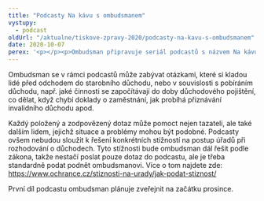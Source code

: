 ```yaml
---
title: "Podcasty Na kávu s ombudsmanem"
vystupy:
  - podcast
oldUrl: "/aktualne/tiskove-zpravy-2020/podcasty-na-kavu-s-ombudsmanem"
date: 2020-10-07
perex: '<p></p><p>Ombudsman připravuje seriál podcastů s názvem Na kávu s ombudsmanem, v nichž bude zodpovídat dotazy lidí a vysvětlovat problémy v oblastech, kterými se zabývá. Úvodní díly budou věnovány důchodům – starobním, invalidním i pozůstalostním. Lidé mohou dotazy nebo problémy z oblasti důchodů, které je zajímají, zasílat do konce října na e-mailovou adresu <a href="mailto:podcasty@ochrance.cz">podcasty@ochrance.cz</a>.</p>'
---
```


<!-- imported from the old website -->

<p>Ombudsman se v rámci podcastů může zabývat otázkami, které si kladou lidé před odchodem do starobního důchodu, nebo v souvislosti s pobíráním důchodu, např. jaké činnosti se započítávají do doby důchodového pojištění, co dělat, když chybí doklady o zaměstnání, jak probíhá přiznávání invalidního důchodu apod. </p> <p>Každý položený a zodpovězený dotaz může pomoct nejen tazateli, ale také dalším lidem, jejichž situace a problémy mohou být podobné. Podcasty ovšem nebudou sloužit k řešení konkrétních stížností na postup úřadů při rozhodování o důchodech. Tyto stížnosti bude ombudsman dál řešit podle zákona, takže nestačí poslat pouze dotaz do podcastu, ale je třeba standardně podat podnět ombudsmanovi. Více o tom najdete zde: <a href="/stiznosti-na-urady/jak-podat-stiznost/">https://www.ochrance.cz/stiznosti-na-urady/jak-podat-stiznost/</a></p> <p>První díl podcastu ombudsman plánuje zveřejnit na začátku prosince.</p>
